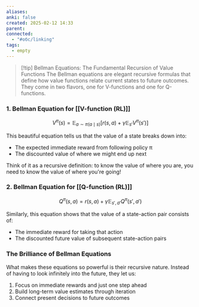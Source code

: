 ```yaml
---
aliases: 
anki: false
created: 2025-02-12 14:33
parent:
connected:
  - "#обс/linking"
tags:
  - empty
---
```


> [!tip] Bellman Equations: The Fundamental Recursion of Value Functions
The Bellman equations are elegant recursive formulas that define how value functions relate current states to future outcomes. They come in two flavors, one for V-functions and one for Q-functions.

### 1. Bellman Equation for  [[V-function (RL)]]

$${V^{\pi}(s) = \mathbb{E}_{a \sim \pi(a \mid s)} \left[ r(s, a) + \gamma \mathbb{E}_{s'} V^{\pi}(s') \right]}$$

This beautiful equation tells us that the value of a state breaks down into:
- The expected immediate reward from following policy π
- The discounted value of where we might end up next

Think of it as a recursive definition: to know the value of where you are, you need to know the value of where you're going!

### 2. Bellman Equation for  [[Q-function (RL)]]

$${Q^{\pi}(s, a) = r(s, a) + \gamma \mathbb{E}_{s', a'} Q^{\pi}(s', a')}$$

Similarly, this equation shows that the value of a state-action pair consists of:
- The immediate reward for taking that action
- The discounted future value of subsequent state-action pairs

### The Brilliance of Bellman Equations

What makes these equations so powerful is their recursive nature. Instead of having to look infinitely into the future, they let us:
1. Focus on immediate rewards and just one step ahead
2. Build long-term value estimates through iteration
3. Connect present decisions to future outcomes
